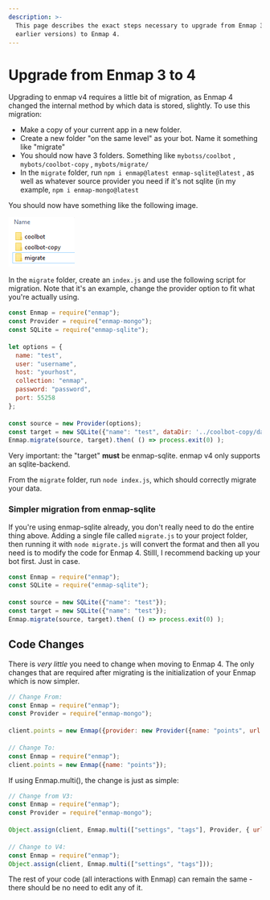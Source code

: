 ```yaml
---
description: >-
  This page describes the exact steps necessary to upgrade from Enmap 3 (or
  earlier versions) to Enmap 4.
---
```


# Upgrade from Enmap 3 to 4

Upgrading to enmap v4 requires a little bit of migration, as Enmap 4 changed the internal method by which data is stored, slightly. To use this migration:

* Make a copy of your current app in a new folder.
* Create a new folder "on the same level" as your bot. Name it something like "migrate"
* You should now have 3 folders. Something like `mybotss/coolbot` , `mybots/coolbot-copy` , `mybots/migrate/`
* In the `migrate` folder, run `npm i enmap@latest enmap-sqlite@latest` , as well as whatever source provider you need if it's not sqlite \(in my example, `npm i enmap-mongo@latest`

You should now have something like the following image.

![](../.gitbook/assets/image.png)

In the `migrate` folder, create an `index.js` and use the following script for migration. Note that it's an example, change the provider option to fit what you're actually using.

```javascript
const Enmap = require("enmap");
const Provider = require("enmap-mongo");
const SQLite = require("enmap-sqlite");

let options = { 
  name: "test",
  user: "username",
  host: "yourhost",
  collection: "enmap",
  password: "password",
  port: 55258
};

const source = new Provider(options); 
const target = new SQLite({"name": "test", dataDir: '../coolbot-copy/data'});
Enmap.migrate(source, target).then( () => process.exit(0) );
```

Very important: the "target" **must** be enmap-sqlite. enmap v4 only supports an sqlite-backend.

From the `migrate` folder, run `node index.js`, which should correctly migrate your data. 

### Simpler migration from enmap-sqlite

If you're using enmap-sqlite already, you don't really need to do the entire thing above. Adding a single file called `migrate.js` to your project folder, then running it with `node migrate.js` will convert the format and then all you need is to modify the code for Enmap 4. Stilll, I recommend backing up your bot first. Just in case. 

```javascript
const Enmap = require("enmap");
const SQLite = require("enmap-sqlite");

const source = new SQLite({"name": "test"});
const target = new SQLite({"name": "test"});
Enmap.migrate(source, target).then( () => process.exit(0) );
```

## Code Changes

There is _very little_ you need to change when moving to Enmap 4. The only changes that are required after migrating is the initialization of your Enmap which is now simpler. 

```javascript
// Change From: 
const Enmap = require("enmap");
const Provider = require("enmap-mongo");

client.points = new Enmap({provider: new Provider({name: "points", url: "blah"});

// Change To: 
const Enmap = require("enmap");
client.points = new Enmap({name: "points"});
```

If using Enmap.multi\(\), the change is just as simple: 

```javascript
// Change from V3:  
const Enmap = require("enmap");
const Provider = require("enmap-mongo");

Object.assign(client, Enmap.multi(["settings", "tags"], Provider, { url: "blah" }));

// Change to V4: 
const Enmap = require("enmap");
Object.assign(client, Enmap.multi(["settings", "tags"]));
```

The rest of your code \(all interactions with Enmap\) can remain the same - there should be no need to edit any of it. 

